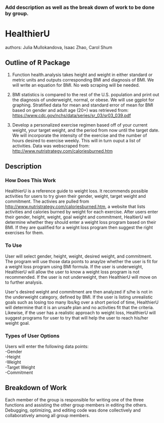 ### Add description as well as the break down of work to be done by group. 


# HealthierU
authors: Julia Mullokandova, Isaac Zhao, Carol Shum

## Outline of R Package
1. Function health.analysis takes height and weight in either standard or metric units and outputs corresponding BMI and diagnosis of BMI. We will write an equation for BMI. No web scraping will be needed.

2. BMI statistics is compared to the rest of the U.S. population and print out the diagnosis of underweight, normal, or obese. We will use ggplot for graphing. Stratified data for mean and standard error of mean for BMI based on gender and adult age (20+) was retrieved from: https://www.cdc.gov/nchs/data/series/sr_03/sr03_039.pdf

3. Develop a personalized exercise regimen based off of your current weight, your target weight, and the period from now until the target date. We will incorporate the intensity of the exercise and the number of hours desired to exercise weekly. This will in turn ouput a list of activities. Data was webscraped from: http://www.nutristrategy.com/caloriesburned.htm


## Description
### How Does This Work
HealthierU is a reference guide to weight loss. It recommends possible activities for users to try given their gender, weight, target weight and commitment. The activies are pulled from http://www.nutristrategy.com/caloriesburned.htm, a website that lists activities and calories burned by weight for each exercise. After users enter their gender, height, weight, goal weight and commitment, HealtierU will determine whether they should enter a weight loss program based on their BMI. If they are qualified for a weight loss program then suggest the right exercises for them. 

### To Use
User will select gender, height, weight, desired weight, and commitment. The program will use those data points to anaylze whether the user is fit for a weight loss program using BMI formula. If the user is underweight, HealthierU will allow the user to know a weight loss program is not recommended. If the user is not underweight, then HealthierU will move on to further analysis. 

User's desired weight and commitment are then analyzed if s/he is not in the underweight category, defined by BMI. If the user is listing unrealistic goals such as losing too many lbs/kg over a short period of time, HealthierU will determine that it is an unsafe plan and no activities fit that the criteria. Likewise, if the user has a realistic approach to weight loss, HealthierU will suggest programs for user to try that will help the user to reach his/her weight goal. 

### Types of User Options
Users will enter the following data points: <br />
  -Gender <br />
  -Height <br />
  -Weight <br />
  -Target Weight <br />
  -Commitment 


## Breakdown of Work
Each member of the group is responsible for writing one of the three functions and assisting the other group members in editing the others. 
Debugging, optimizing, and editing code was done collectively and collaboratively among all group members.

